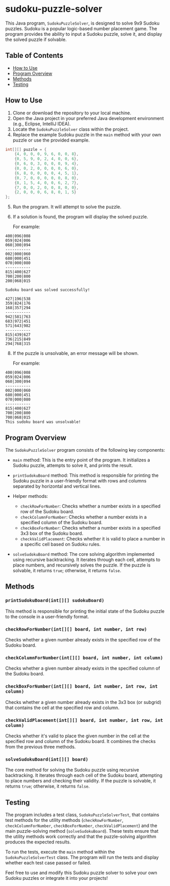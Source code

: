 # sudoku-puzzle-solver

This Java program, `SudokuPuzzleSolver`, is designed to solve 9x9 Sudoku puzzles. Sudoku is a popular logic-based number placement game. The program provides the ability to input a Sudoku puzzle, solve it, and display the solved puzzle if solvable.

## Table of Contents

- [How to Use](#how-to-use)
- [Program Overview](#program-overview)
- [Methods](#methods)
- [Testing](#testing)

## How to Use

1. Clone or download the repository to your local machine.
2. Open the Java project in your preferred Java development environment (e.g., Eclipse, IntelliJ IDEA).
3. Locate the `SudokuPuzzleSolver` class within the project.
4. Replace the example Sudoku puzzle in the `main` method with your own puzzle or use the provided example.

```java
int[][] puzzle = {
    {4, 0, 0, 0, 9, 6, 0, 0, 8},
    {0, 5, 9, 0, 2, 4, 0, 0, 6},
    {0, 6, 0, 3, 0, 0, 0, 9, 4},
    {0, 0, 2, 0, 0, 0, 0, 6, 0},
    {6, 8, 0, 0, 0, 0, 4, 5, 1},
    {0, 7, 0, 0, 0, 0, 0, 8, 0},
    {8, 1, 5, 4, 0, 0, 6, 2, 7},
    {7, 0, 0, 2, 0, 0, 8, 0, 0},
    {2, 0, 0, 0, 6, 8, 0, 1, 5}
};
```

5. Run the program. It will attempt to solve the puzzle.
6. If a solution is found, the program will display the solved puzzle.

   For example:
```
400|096|008
059|024|006
060|300|094
-----------
002|000|060
680|000|451
070|000|080
-----------
815|400|627
700|200|800
200|068|015

Sudoku board was solved successfully!

427|196|538
359|824|176
168|357|294
-----------
942|581|763
683|972|451
571|643|982
-----------
815|439|627
736|215|849
294|768|315
```
8. If the puzzle is unsolvable, an error message will be shown.

   For example:
```
400|096|008
059|024|006
060|300|094
-----------
002|000|060
680|000|451
070|000|080
-----------
815|400|627
700|200|800
700|068|015
This sudoku board was unsolvable!
```

## Program Overview

The `SudokuPuzzleSolver` program consists of the following key components:

- `main` method: This is the entry point of the program. It initializes a Sudoku puzzle, attempts to solve it, and prints the result.

- `printSudokuBoard` method: This method is responsible for printing the Sudoku puzzle in a user-friendly format with rows and columns separated by horizontal and vertical lines.

- Helper methods:
  - `checkRowForNumber`: Checks whether a number exists in a specified row of the Sudoku board.
  - `checkColumnForNumber`: Checks whether a number exists in a specified column of the Sudoku board.
  - `checkBoxForNumber`: Checks whether a number exists in a specified 3x3 box of the Sudoku board.
  - `checkValidPlacement`: Checks whether it is valid to place a number in a specific cell based on Sudoku rules.

- `solveSudokuBoard` method: The core solving algorithm implemented using recursive backtracking. It iterates through each cell, attempts to place numbers, and recursively solves the puzzle. If the puzzle is solvable, it returns `true`; otherwise, it returns `false`.

## Methods

### `printSudokuBoard(int[][] sudokuBoard)`

This method is responsible for printing the initial state of the Sudoku puzzle to the console in a user-friendly format.

### `checkRowForNumber(int[][] board, int number, int row)`

Checks whether a given number already exists in the specified row of the Sudoku board.

### `checkColumnForNumber(int[][] board, int number, int column)`

Checks whether a given number already exists in the specified column of the Sudoku board.

### `checkBoxForNumber(int[][] board, int number, int row, int column)`

Checks whether a given number already exists in the 3x3 box (or subgrid) that contains the cell at the specified row and column.

### `checkValidPlacement(int[][] board, int number, int row, int column)`

Checks whether it's valid to place the given number in the cell at the specified row and column of the Sudoku board. It combines the checks from the previous three methods.

### `solveSudokuBoard(int[][] board)`

The core method for solving the Sudoku puzzle using recursive backtracking. It iterates through each cell of the Sudoku board, attempting to place numbers and checking their validity. If the puzzle is solvable, it returns `true`; otherwise, it returns `false`.

## Testing

The program includes a test class, `SudokuPuzzleSolverTest`, that contains test methods for the utility methods (`checkRowForNumber`, `checkColumnForNumber`, `checkBoxForNumber`, `checkValidPlacement`) and the main puzzle-solving method (`solveSudokuBoard`). These tests ensure that the utility methods work correctly and that the puzzle-solving algorithm produces the expected results.

To run the tests, execute the `main` method within the `SudokuPuzzleSolverTest` class. The program will run the tests and display whether each test case passed or failed.

Feel free to use and modify this Sudoku puzzle solver to solve your own Sudoku puzzles or integrate it into your projects!
